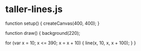 # taller-lines.js

function setup() {
  createCanvas(400, 400);
}

function draw() {
  background(220);
	
  for (var x = 10; x <= 390; x = x + 10) {
    line(x, 10, x, x + 100);
  }
}
